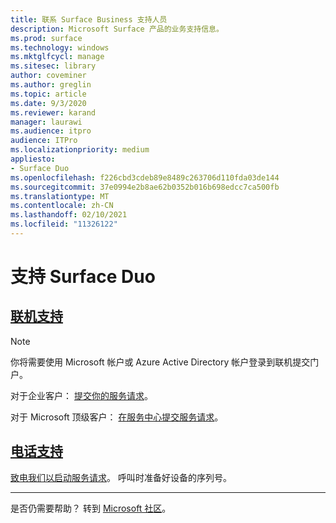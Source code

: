 ```yaml
---
title: 联系 Surface Business 支持人员
description: Microsoft Surface 产品的业务支持信息。
ms.prod: surface
ms.technology: windows
ms.mktglfcycl: manage
ms.sitesec: library
author: coveminer
ms.author: greglin
ms.topic: article
ms.date: 9/3/2020
ms.reviewer: karand
manager: laurawi
ms.audience: itpro
audience: ITPro
ms.localizationpriority: medium
appliesto:
- Surface Duo
ms.openlocfilehash: f226cbd3cdeb89e8489c263706d110fda03de144
ms.sourcegitcommit: 37e0994e2b8ae62b0352b016b698edcc7ca500fb
ms.translationtype: MT
ms.contentlocale: zh-CN
ms.lasthandoff: 02/10/2021
ms.locfileid: "11326122"
---
```

# 支持 Surface Duo

## [联机支持](#tab/online)

> [!NOTE]
> 你将需要使用 Microsoft 帐户或 Azure Active Directory 帐户登录到联机提交门户。  

对于企业客户： [提交你的服务请求](https://support.serviceshub.microsoft.com/supportforbusiness/create?sapId=027a1b03-3e0f-1766-fb9f-ab2d48228af9&hidden=false)。 

对于 Microsoft 顶级客户： [在服务中心提交服务请求](https://serviceshub.microsoft.com/support/contactsupport)。 

 
## [电话支持](#tab/phone)

[致电我们以启动服务请求](https://support.microsoft.com/help/4051701/global-customer-service-phone-numbers)。 呼叫时准备好设备的序列号。 

---

是否仍需要帮助？ 转到 [Microsoft 社区](https://answers.microsoft.com/)。